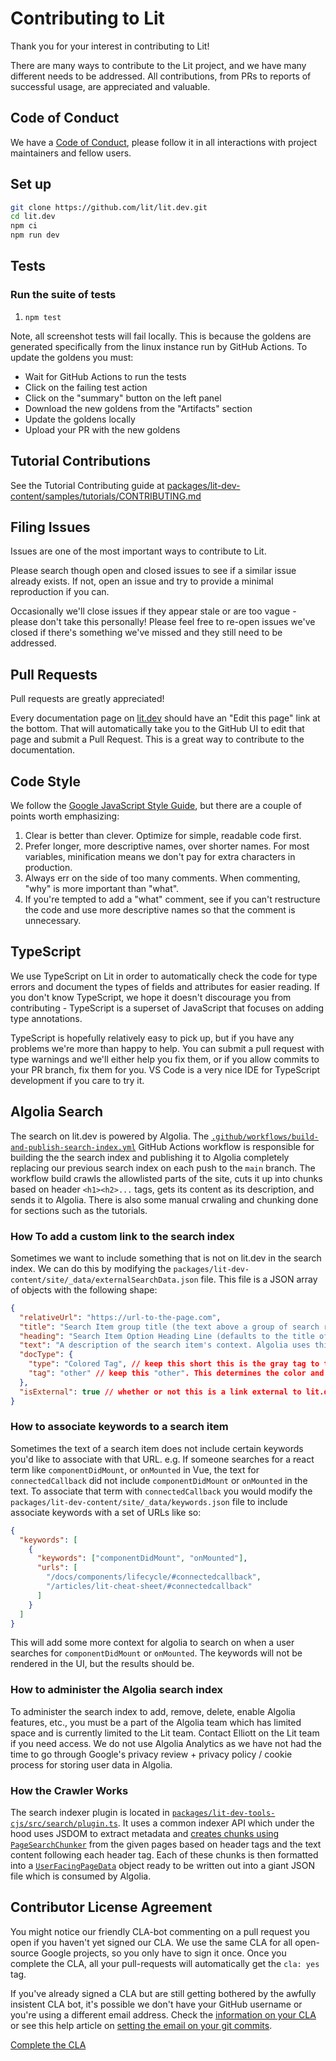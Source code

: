 # Contributing to Lit

Thank you for your interest in contributing to Lit!

There are many ways to contribute to the Lit project, and we have many different needs to be addressed. All contributions, from PRs to reports of successful usage, are appreciated and valuable.

## Code of Conduct

We have a [Code of Conduct](https://github.com/lit/lit/blob/main/CODE_OF_CONDUCT.md), please follow it in all interactions with project maintainers and fellow users.

## Set up

```bash
git clone https://github.com/lit/lit.dev.git
cd lit.dev
npm ci
npm run dev
```

## Tests

### Run the suite of tests

1. `npm test`

Note, all screenshot tests will fail locally. This is because the goldens are generated specifically from the linux instance run by GitHub Actions. To update the goldens you must:

- Wait for GitHub Actions to run the tests
- Click on the failing test action
- Click on the "summary" button on the left panel
- Download the new goldens from the "Artifacts" section
- Update the goldens locally
- Upload your PR with the new goldens

## Tutorial Contributions

See the Tutorial Contributing guide at [packages/lit-dev-content/samples/tutorials/CONTRIBUTING.md](./packages/lit-dev-content/samples/tutorials/CONTRIBUTING.md)

## Filing Issues

Issues are one of the most important ways to contribute to Lit.

Please search though open and closed issues to see if a similar issue already exists. If not, open an issue and try to provide a minimal reproduction if you can.

Occasionally we'll close issues if they appear stale or are too vague - please don't take this personally! Please feel free to re-open issues we've closed if there's something we've missed and they still need to be addressed.

## Pull Requests

Pull requests are greatly appreciated!

Every documentation page on [lit.dev](https://lit.dev) should have an "Edit this page" link at the bottom. That will automatically take you to the GitHub UI to edit that page and submit a Pull Request. This is a great way to contribute to the documentation.

## Code Style

We follow the [Google JavaScript Style Guide](https://google.github.io/styleguide/jsguide.html), but there are a couple of points worth emphasizing:

1.  Clear is better than clever. Optimize for simple, readable code first.
2.  Prefer longer, more descriptive names, over shorter names. For most variables, minification means we don't pay for extra characters in production.
3.  Always err on the side of too many comments. When commenting, "why" is more important than "what".
4.  If you're tempted to add a "what" comment, see if you can't restructure the code and use more descriptive names so that the comment is unnecessary.

## TypeScript

We use TypeScript on Lit in order to automatically check the code for type errors and document the types of fields and attributes for easier reading. If you don't know TypeScript, we hope it doesn't discourage you from contributing - TypeScript is a superset of JavaScript that focuses on adding type annotations.

TypeScript is hopefully relatively easy to pick up, but if you have any problems we're more than happy to help. You can submit a pull request with type warnings and we'll either help you fix them, or if you allow commits to your PR branch, fix them for you. VS Code is a very nice IDE for TypeScript development if you care to try it.

## Algolia Search

The search on lit.dev is powered by Algolia. The [`.github/workflows/build-and-publish-search-index.yml`](./.github/workflows/build-and-publish-search-index.yml) GitHub Actions workflow is responsible for building the the search index and publishing it to Algolia completely replacing our previous search index on each push to the `main` branch. The workflow build crawls the allowlisted parts of the site, cuts it up into chunks based on header `<h1><h2>...` tags, gets its content as its description, and sends it to Algolia. There is also some manual crwaling and chunking done for sections such as the tutorials.

### How To add a custom link to the search index

Sometimes we want to include something that is not on lit.dev in the search index. We can do this by modifying the `packages/lit-dev-content/site/_data/externalSearchData.json` file. This file is a JSON array of objects with the following shape:

```json
{
  "relativeUrl": "https://url-to-the-page.com",
  "title": "Search Item group title (the text above a group of search results)",
  "heading": "Search Item Option Heading Line (defaults to the title of the page if this is empty string but must be defined)",
  "text": "A description of the search item's context. Algolia uses this as well to ",
  "docType": {
    "type": "Colored Tag", // keep this short this is the gray tag to the right of the group title
    "tag": "other" // keep this "other". This determines the color and other defaults to gray
  },
  "isExternal": true // whether or not this is a link external to lit.dev and should have the external link icon
}
```

### How to associate keywords to a search item

Sometimes the text of a search item does not include certain keywords you'd like to
associate with that URL. e.g. If someone searches for a react term like `componentDidMount`, or `onMounted` in Vue,
the text for `connectedCallback` did not include `componentDidMount` or `onMounted` in the text. To associate that term with `connectedCallback` you would modify the `packages/lit-dev-content/site/_data/keywords.json` file to include associate keywords with a set of URLs like so:

```json
{
  "keywords": [
    {
      "keywords": ["componentDidMount", "onMounted"],
      "urls": [
        "/docs/components/lifecycle/#connectedcallback",
        "/articles/lit-cheat-sheet/#connectedcallback"
      ]
    }
  ]
}
```

This will add some more context for algolia to search on when a user searches
for `componentDidMount` or `onMounted`. The keywords will not be rendered in the
UI, but the results should be.

### How to administer the Algolia search index

To administer the search index to add, remove, delete, enable Algolia features, etc., you must be a part of the Algolia team which has limited space and is currently limited to the Lit team. Contact Elliott on the Lit team if you need access. We do not use Algolia Analytics as we have not had the time to go through Google's privacy review + privacy policy / cookie process for storing user data in Algolia.

### How the Crawler Works

The search indexer plugin is located in [`packages/lit-dev-tools-cjs/src/search/plugin.ts`](./packages/lit-dev-tools-cjs/src/search/plugin.ts). It uses a common indexer API which under the hood uses JSDOM to extract metadata and [creates chunks using `PageSearchChunker`](./packages/lit-dev-tools-cjs/src/search/indexers/PageSearchChunker.ts) from the given pages based on header tags and the text content following each header tag. Each of these chunks is then formatted into a [`UserFacingPageData`](./packages/lit-dev-tools-cjs/src/search/plugin.ts#L40) object ready to be written out into a giant JSON file which is consumed by Algolia.

## Contributor License Agreement

You might notice our friendly CLA-bot commenting on a pull request you open if you haven't yet signed our CLA. We use the same CLA for all open-source Google projects, so you only have to sign it once. Once you complete the CLA, all your pull-requests will automatically get the `cla: yes` tag.

If you've already signed a CLA but are still getting bothered by the awfully insistent CLA bot, it's possible we don't have your GitHub username or you're using a different email address. Check the [information on your CLA](https://cla.developers.google.com/clas) or see this help article on [setting the email on your git commits](https://help.github.com/articles/setting-your-email-in-git/).

[Complete the CLA](https://cla.developers.google.com/clas)

